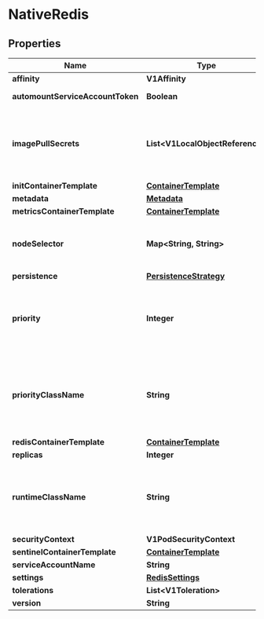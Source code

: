 

# NativeRedis


## Properties

Name | Type | Description | Notes
------------ | ------------- | ------------- | -------------
**affinity** | **V1Affinity** |  |  [optional]
**automountServiceAccountToken** | **Boolean** | AutomountServiceAccountToken indicates whether a service account token should be automatically mounted. |  [optional]
**imagePullSecrets** | **List&lt;V1LocalObjectReference&gt;** | ImagePullSecrets is an optional list of references to secrets in the same namespace to use for pulling any of the images used by this PodSpec. If specified, these secrets will be passed to individual puller implementations for them to use. For example, in the case of docker, only DockerConfig type secrets are honored. More info: https://kubernetes.io/docs/concepts/containers/images#specifying-imagepullsecrets-on-a-pod |  [optional]
**initContainerTemplate** | [**ContainerTemplate**](ContainerTemplate.md) |  |  [optional]
**metadata** | [**Metadata**](Metadata.md) |  |  [optional]
**metricsContainerTemplate** | [**ContainerTemplate**](ContainerTemplate.md) |  |  [optional]
**nodeSelector** | **Map&lt;String, String&gt;** | NodeSelector is a selector which must be true for the pod to fit on a node. Selector which must match a node&#39;s labels for the pod to be scheduled on that node. More info: https://kubernetes.io/docs/concepts/configuration/assign-pod-node/ |  [optional]
**persistence** | [**PersistenceStrategy**](PersistenceStrategy.md) |  |  [optional]
**priority** | **Integer** | The priority value. Various system components use this field to find the priority of the Redis pod. When Priority Admission Controller is enabled, it prevents users from setting this field. The admission controller populates this field from PriorityClassName. The higher the value, the higher the priority. More info: https://kubernetes.io/docs/concepts/configuration/pod-priority-preemption/ |  [optional]
**priorityClassName** | **String** | If specified, indicates the Redis pod&#39;s priority. \&quot;system-node-critical\&quot; and \&quot;system-cluster-critical\&quot; are two special keywords which indicate the highest priorities with the former being the highest priority. Any other name must be defined by creating a PriorityClass object with that name. If not specified, the pod priority will be default or zero if there is no default. More info: https://kubernetes.io/docs/concepts/configuration/pod-priority-preemption/ |  [optional]
**redisContainerTemplate** | [**ContainerTemplate**](ContainerTemplate.md) |  |  [optional]
**replicas** | **Integer** | Redis StatefulSet size |  [optional]
**runtimeClassName** | **String** | RuntimeClassName refers to a RuntimeClass object in the node.k8s.io group, which should be used to run this pod.  If no RuntimeClass resource matches the named class, the pod will not be run. If unset or empty, the \&quot;legacy\&quot; RuntimeClass will be used, which is an implicit class with an empty definition that uses the default runtime handler. More info: https://git.k8s.io/enhancements/keps/sig-node/585-runtime-class |  [optional]
**securityContext** | **V1PodSecurityContext** |  |  [optional]
**sentinelContainerTemplate** | [**ContainerTemplate**](ContainerTemplate.md) |  |  [optional]
**serviceAccountName** | **String** | ServiceAccountName applied to the pod |  [optional]
**settings** | [**RedisSettings**](RedisSettings.md) |  |  [optional]
**tolerations** | **List&lt;V1Toleration&gt;** | If specified, the pod&#39;s tolerations. |  [optional]
**version** | **String** | Redis version, such as \&quot;6.0.16\&quot; |  [optional]



